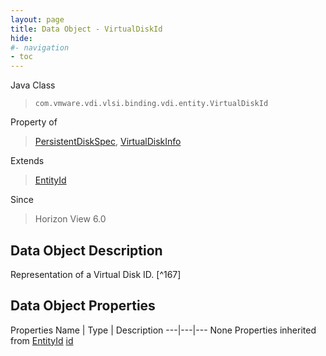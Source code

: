 ```yaml
---
layout: page
title: Data Object - VirtualDiskId
hide:
#- navigation
- toc
---
```








Java Class
> `com.vmware.vdi.vlsi.binding.vdi.entity.VirtualDiskId`

Property of
> [PersistentDiskSpec](vdi.resources.PersistentDisk.PersistentDiskSpec.md#field_detail), [VirtualDiskInfo](vdi.utils.virtualcenter.VirtualDisk.VirtualDiskInfo.md#field_detail)

Extends
> [EntityId](vdi.EntityId.md)

Since
> Horizon View 6.0


## Data Object Description

Representation of a Virtual Disk ID.
 [^167]



## Data Object Properties
Properties
Name |  Type |  Description
---|---|---
None
Properties inherited from [EntityId](vdi.EntityId.md)
[id](vdi.EntityId.md#id)


 
